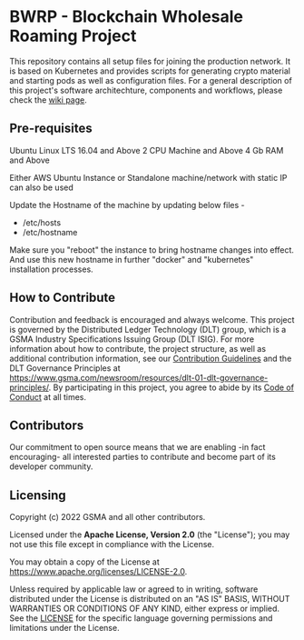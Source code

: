 # BWRP - Blockchain Wholesale Roaming Project

This repository contains all setup files for joining the production network.
It is based on Kubernetes and provides scripts for generating crypto material and starting pods as well as configuration files. 
For a general description of this project's software architechture, components and workflows, please check the [wiki page](https://github.com/GSMA-CPAS/BWRP).

## Pre-requisites

Ubuntu Linux LTS 16.04 and Above
2 CPU Machine and Above
4 Gb RAM and Above

Either AWS Ubuntu Instance or Standalone 
machine/network with static IP can also be used

Update the Hostname of the machine by updating below files -
- /etc/hosts
- /etc/hostname

Make sure you "reboot" the instance to bring hostname changes into effect.
And use this new hostname in further "docker" and "kubernetes" installation processes.

## How to Contribute

Contribution and feedback is encouraged and always welcome. This project is governed by the Distributed Ledger Technology (DLT) group, which is a GSMA Industry Specifications Issuing Group (DLT ISIG). For more information about how to contribute, the project structure, as well as additional contribution information, see our [Contribution Guidelines](./CONTRIBUTING.md) and the DLT Governance Principles at https://www.gsma.com/newsroom/resources/dlt-01-dlt-governance-principles/. By participating in this project, you agree to abide by its [Code of Conduct](./CODE_OF_CONDUCT.md) at all times.

## Contributors

Our commitment to open source means that we are enabling -in fact encouraging- all interested parties to contribute and become part of its developer community.

## Licensing

Copyright (c) 2022 GSMA and all other contributors.

Licensed under the **Apache License, Version 2.0** (the "License"); you may not use this file except in compliance with the License.

You may obtain a copy of the License at https://www.apache.org/licenses/LICENSE-2.0.

Unless required by applicable law or agreed to in writing, software distributed under the License is distributed on an "AS IS" BASIS, WITHOUT WARRANTIES OR CONDITIONS OF ANY KIND, either express or implied. See the [LICENSE](./LICENSE) for the specific language governing permissions and limitations under the License.
